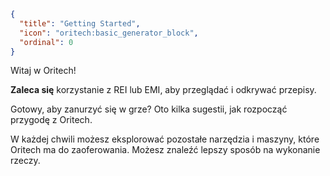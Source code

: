```json
{
  "title": "Getting Started",
  "icon": "oritech:basic_generator_block",
  "ordinal": 0
}
```

Witaj w Oritech!

**Zaleca się** korzystanie z REI lub EMI, aby przeglądać i odkrywać przepisy.

Gotowy, aby zanurzyć się w grze? Oto kilka sugestii, jak rozpocząć przygodę z Oritech.

W każdej chwili możesz eksplorować pozostałe narzędzia i maszyny, które Oritech ma do zaoferowania. Możesz znaleźć lepszy sposób na wykonanie rzeczy.
